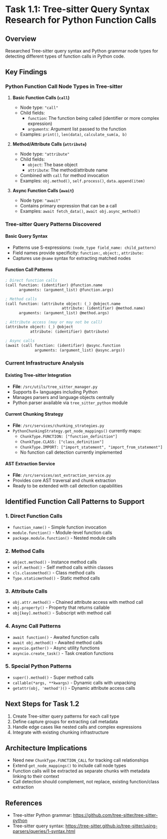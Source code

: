 # Task 1.1: Tree-sitter Query Syntax Research for Python Function Calls

## Overview
Researched Tree-sitter query syntax and Python grammar node types for detecting different types of function calls in Python code.

## Key Findings

### Python Function Call Node Types in Tree-sitter

1. **Basic Function Calls (`call`)**
   - Node type: `"call"`
   - Child fields:
     - `function`: The function being called (identifier or more complex expression)
     - `arguments`: Argument list passed to the function
   - Examples: `print()`, `len(data)`, `calculate_sum(a, b)`

2. **Method/Attribute Calls (`attribute`)**
   - Node type: `"attribute"`
   - Child fields:
     - `object`: The base object
     - `attribute`: The method/attribute name
   - Combined with `call` for method invocation
   - Examples: `obj.method()`, `self.process()`, `data.append(item)`

3. **Async Function Calls (`await`)**
   - Node type: `"await"`
   - Contains primary expression that can be a call
   - Examples: `await fetch_data()`, `await obj.async_method()`

### Tree-sitter Query Patterns Discovered

#### Basic Query Syntax
- Patterns use S-expressions: `(node_type field_name: child_pattern)`
- Field names provide specificity: `function:`, `object:`, `attribute:`
- Captures use `@name` syntax for extracting matched nodes

#### Function Call Patterns
```scheme
; Direct function calls
(call function: (identifier) @function.name
      arguments: (argument_list) @function.args)

; Method calls
(call function: (attribute object: (_) @object.name
                         attribute: (identifier) @method.name)
      arguments: (argument_list) @method.args)

; Attribute access (may or may not be call)
(attribute object: (_) @object
           attribute: (identifier) @attribute)

; Async calls
(await (call function: (identifier) @async.function
             arguments: (argument_list) @async.args))
```

### Current Infrastructure Analysis

#### Existing Tree-sitter Integration
- **File**: `/src/utils/tree_sitter_manager.py`
- Supports 8+ languages including Python
- Manages parsers and language objects centrally
- Python parser available via `tree_sitter_python` module

#### Current Chunking Strategy
- **File**: `/src/services/chunking_strategies.py`
- `PythonChunkingStrategy.get_node_mappings()` currently maps:
  - `ChunkType.FUNCTION: ["function_definition"]`
  - `ChunkType.CLASS: ["class_definition"]`
  - `ChunkType.IMPORT: ["import_statement", "import_from_statement"]`
  - No function call detection currently implemented

#### AST Extraction Service
- **File**: `/src/services/ast_extraction_service.py`
- Provides core AST traversal and chunk extraction
- Ready to be extended with call detection capabilities

## Identified Function Call Patterns to Support

### 1. Direct Function Calls
- `function_name()` - Simple function invocation
- `module.function()` - Module-level function calls
- `package.module.function()` - Nested module calls

### 2. Method Calls
- `object.method()` - Instance method calls
- `self.method()` - Self method calls within classes
- `cls.classmethod()` - Class method calls
- `Type.staticmethod()` - Static method calls

### 3. Attribute Calls
- `obj.attr.method()` - Chained attribute access with method call
- `obj.property()` - Property that returns callable
- `obj[key].method()` - Subscript with method call

### 4. Async Call Patterns
- `await function()` - Awaited function calls
- `await obj.method()` - Awaited method calls
- `asyncio.gather()` - Async utility functions
- `asyncio.create_task()` - Task creation functions

### 5. Special Python Patterns
- `super().method()` - Super method calls
- `callable(*args, **kwargs)` - Dynamic calls with unpacking
- `getattr(obj, 'method')()` - Dynamic attribute access calls

## Next Steps for Task 1.2
1. Create Tree-sitter query patterns for each call type
2. Define capture groups for extracting call metadata
3. Handle edge cases like nested calls and complex expressions
4. Integrate with existing chunking infrastructure

## Architecture Implications
- Need new `ChunkType.FUNCTION_CALL` for tracking call relationships
- Extend `get_node_mappings()` to include call node types
- Function calls will be extracted as separate chunks with metadata linking to their context
- Call detection should complement, not replace, existing function/class extraction

## References
- Tree-sitter Python grammar: https://github.com/tree-sitter/tree-sitter-python
- Tree-sitter query syntax: https://tree-sitter.github.io/tree-sitter/using-parsers/queries/1-syntax.html
